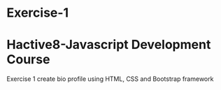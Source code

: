 # Exercise-1
# Hactive8-Javascript Development Course
Exercise 1 create bio profile using HTML, CSS and Bootstrap framework
